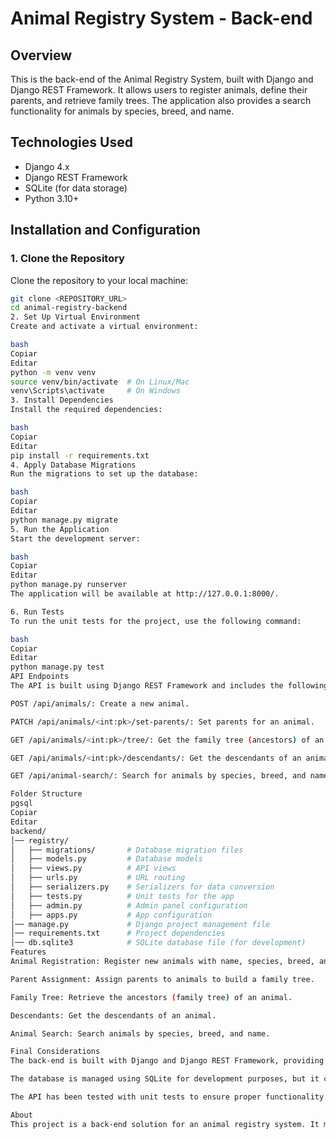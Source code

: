 # Animal Registry System - Back-end

## Overview
This is the back-end of the Animal Registry System, built with Django and Django REST Framework. It allows users to register animals, define their parents, and retrieve family trees. The application also provides a search functionality for animals by species, breed, and name.

## Technologies Used
- Django 4.x
- Django REST Framework
- SQLite (for data storage)
- Python 3.10+

## Installation and Configuration

### 1. Clone the Repository
Clone the repository to your local machine:

```bash
git clone <REPOSITORY_URL>
cd animal-registry-backend
2. Set Up Virtual Environment
Create and activate a virtual environment:

bash
Copiar
Editar
python -m venv venv
source venv/bin/activate  # On Linux/Mac
venv\Scripts\activate     # On Windows
3. Install Dependencies
Install the required dependencies:

bash
Copiar
Editar
pip install -r requirements.txt
4. Apply Database Migrations
Run the migrations to set up the database:

bash
Copiar
Editar
python manage.py migrate
5. Run the Application
Start the development server:

bash
Copiar
Editar
python manage.py runserver
The application will be available at http://127.0.0.1:8000/.

6. Run Tests
To run the unit tests for the project, use the following command:

bash
Copiar
Editar
python manage.py test
API Endpoints
The API is built using Django REST Framework and includes the following endpoints:

POST /api/animals/: Create a new animal.

PATCH /api/animals/<int:pk>/set-parents/: Set parents for an animal.

GET /api/animals/<int:pk>/tree/: Get the family tree (ancestors) of an animal.

GET /api/animals/<int:pk>/descendants/: Get the descendants of an animal.

GET /api/animal-search/: Search for animals by species, breed, and name.

Folder Structure
pgsql
Copiar
Editar
backend/
│── registry/
│   ├── migrations/       # Database migration files
│   ├── models.py         # Database models
│   ├── views.py          # API views
│   ├── urls.py           # URL routing
│   ├── serializers.py    # Serializers for data conversion
│   ├── tests.py          # Unit tests for the app
│   ├── admin.py          # Admin panel configuration
│   ├── apps.py           # App configuration
│── manage.py             # Django project management file
│── requirements.txt      # Project dependencies
│── db.sqlite3            # SQLite database file (for development)
Features
Animal Registration: Register new animals with name, species, breed, and birth date.

Parent Assignment: Assign parents to animals to build a family tree.

Family Tree: Retrieve the ancestors (family tree) of an animal.

Descendants: Get the descendants of an animal.

Animal Search: Search animals by species, breed, and name.

Final Considerations
The back-end is built with Django and Django REST Framework, providing a scalable and maintainable API.

The database is managed using SQLite for development purposes, but it can be replaced by any other database system if required.

The API has been tested with unit tests to ensure proper functionality.

About
This project is a back-end solution for an animal registry system. It manages animal data, family relationships, and allows querying of animals through a REST API.
